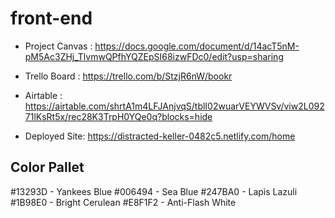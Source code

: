 # front-end
- Project Canvas : https://docs.google.com/document/d/14acT5nM-pM5Ac3ZHj_TlvmwQPfhYQZEpSI68izwFDc0/edit?usp=sharing

- Trello Board : https://trello.com/b/StzjR6nW/bookr

- Airtable : https://airtable.com/shrtA1m4LFJAnjvqS/tblI02wuarVEYWVSv/viw2L09271lKsRt5x/rec28K3TrpH0YQe0q?blocks=hide

- Deployed Site: https://distracted-keller-0482c5.netlify.com/home

## Color Pallet

#13293D - Yankees Blue
#006494 - Sea Blue
#247BA0 - Lapis Lazuli
#1B98E0 - Bright Cerulean
#E8F1F2 - Anti-Flash White
